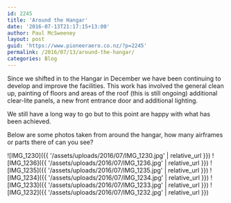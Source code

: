 ```yaml
---
id: 2245
title: 'Around the Hangar'
date: '2016-07-13T21:17:15+13:00'
author: Paul McSweeney
layout: post
guid: 'https://www.pioneeraero.co.nz/?p=2245'
permalink: /2016/07/13/around-the-hangar/
categories: Blog
---
```


Since we shifted in to the Hangar in December we have been continuing to develop and improve the facilities. This work has involved the general clean up, painting of floors and areas of the roof (this is still ongoing) additional clear-lite panels, a new front entrance door and additional lighting.

We still have a long way to go but to this point are happy with what has been achieved.

Below are some photos taken from around the hangar, how many airframes or parts there of can you see?

![IMG_1230]({{ '/assets/uploads/2016/07/IMG_1230.jpg' | relative_url }})
![IMG_1236]({{ '/assets/uploads/2016/07/IMG_1236.jpg' | relative_url }})
![IMG_1235]({{ '/assets/uploads/2016/07/IMG_1235.jpg' | relative_url }})
![IMG_1234]({{ '/assets/uploads/2016/07/IMG_1234.jpg' | relative_url }})
![IMG_1233]({{ '/assets/uploads/2016/07/IMG_1233.jpg' | relative_url }})
![IMG_1232]({{ '/assets/uploads/2016/07/IMG_1232.jpg' | relative_url }})
